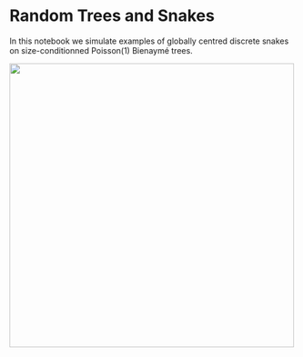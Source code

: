 # Random Trees and Snakes

In this notebook we simulate examples of globally centred discrete snakes on size-conditionned Poisson(1) Bienaymé trees. 


<img src="[https://your-image-url.type](https://github.com/rivkamitchell/Random-Trees-and-Snakes/assets/40970336/d35ba1cb-22db-4207-954a-62029693b757)https://github.com/rivkamitchell/Random-Trees-and-Snakes/assets/40970336/d35ba1cb-22db-4207-954a-62029693b757" width="500" height="500">
